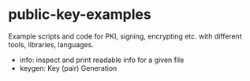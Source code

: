 # public-key-examples
Example scripts and code for PKI, signing, encrypting etc. with different tools, libraries, languages.

- info:   inspect and print readable info for a given file
- keygen: Key (pair) Generation
